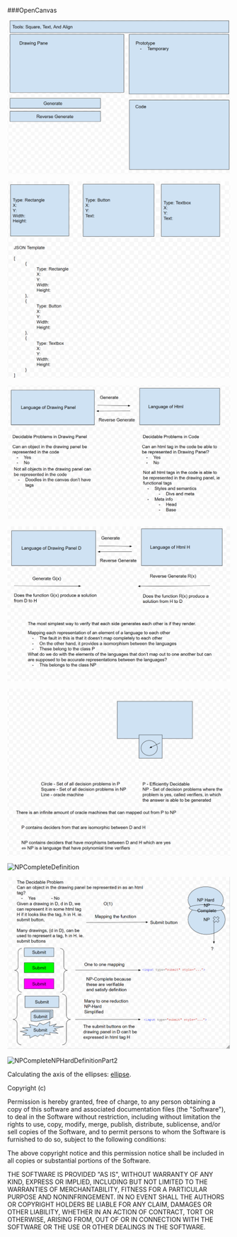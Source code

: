 ﻿###OpenCanvas

![CanvasTemplateUI](Resources/Images/CanvasTemplateUI.png)

![ObjectLanguage](Resources/Images/ObjectLanguage.png)

![Decidability](Resources/Images/decidability.png)

![Verifiability](Resources/Images/Verifiability.png)

![PvsNPDefinition](Resources/Images/PvsNPDefinition.png)

![NPCompleteDefinition](Resources/Images/NPCompleteDefinition)

![NPCompleteNPHard](Resources/Images/NPCompleteNPHard.png)

![NPCompleteNPHardDefinitionPart2](Resources/Images/NPCompleteNPHardDefinitionPart2.png)

Calculating the axis of the ellipses: [ellipse](https://www.mathopenref.com/ellipseaxes.html).

Copyright (c) <year> <copyright holders>

Permission is hereby granted, free of charge, to any person obtaining a copy
of this software and associated documentation files (the "Software"), to deal
in the Software without restriction, including without limitation the rights
to use, copy, modify, merge, publish, distribute, sublicense, and/or sell
copies of the Software, and to permit persons to whom the Software is
furnished to do so, subject to the following conditions:

The above copyright notice and this permission notice shall be included in all
copies or substantial portions of the Software.

THE SOFTWARE IS PROVIDED "AS IS", WITHOUT WARRANTY OF ANY KIND, EXPRESS OR
IMPLIED, INCLUDING BUT NOT LIMITED TO THE WARRANTIES OF MERCHANTABILITY,
FITNESS FOR A PARTICULAR PURPOSE AND NONINFRINGEMENT. IN NO EVENT SHALL THE
AUTHORS OR COPYRIGHT HOLDERS BE LIABLE FOR ANY CLAIM, DAMAGES OR OTHER
LIABILITY, WHETHER IN AN ACTION OF CONTRACT, TORT OR OTHERWISE, ARISING FROM,
OUT OF OR IN CONNECTION WITH THE SOFTWARE OR THE USE OR OTHER DEALINGS IN THE
SOFTWARE.
